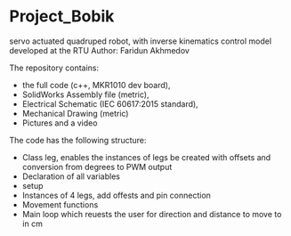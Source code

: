 # Project_Bobik
servo actuated quadruped robot, with inverse kinematics control model developed at the RTU
Author: Faridun Akhmedov

The repository contains: 
- the full code (c++, MKR1010 dev board), 
- SolidWorks Assembly file (metric),
- Electrical Schematic (IEC 60617:2015 standard),
- Mechanical Drawing (metric)
- Pictures and a video

The code has the following structure:
- Class leg, enables the instances of legs be created with offsets and conversion from degrees to PWM output
- Declaration of all variables
- setup
- Instances of 4 legs, add offests and pin connection
- Movement functions
- Main loop which reuests the user for direction and distance to move to in cm
